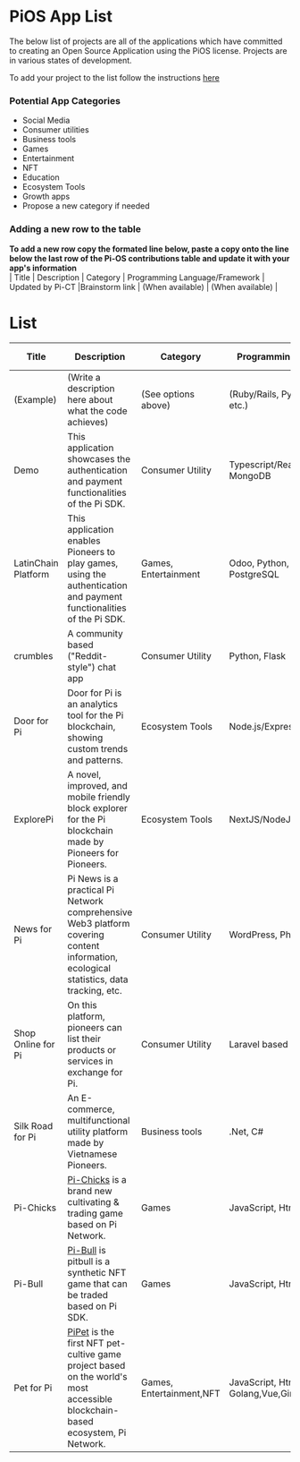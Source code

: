 # PiOS App List
The below list of projects are all of the applications which have committed to creating an Open Source Application using the PiOS license. Projects are in various states of development.

To add your project to the list follow the instructions [here](/README.md)

### Potential App Categories
- Social Media
- Consumer utilities
- Business tools
- Games
- Entertainment
- NFT
- Education
- Ecosystem Tools
- Growth apps
- Propose a new category if needed


### Adding a new row to the table
**To add a new row copy the formated line below, paste a copy onto the line below the last row of the Pi-OS contributions table and update it with your app's information**  
| Title | Description | Category | Programming Language/Framework | Updated by Pi-CT |Brainstorm link | (When available) | (When available) |  

# List
| **Title**     | **Description**                                            | **Category**         | **Programming Language/Framework** | **Link To  Repo** | **Link to Pi Brainstorm** | **Link to Testnet App** | **Link to Mainnet App** |
|---------------|------------------------------------------------------------|----------------------|------------------------------------|-------------------|---------------------------|-------------------------|-------------------------|
| (Example) | (Write a description here about what the code achieves) | (See options above) | (Ruby/Rails, Python/Django, JS/React, etc.)        | TBD             |                           | (When available)        | (When available)        |
| Demo | This application showcases the authentication and payment functionalities of the Pi SDK. | Consumer Utility | Typescript/React, Node.js/Express, MongoDB | [demo](https://github.com/pi-apps/demo) | N/A | [pi://demo.pi](pi://demo.pi) | N/A |
| LatinChain Platform | This application enables Pioneers to play games, using the authentication and payment functionalities of the Pi SDK. | Games, Entertainment | Odoo, Python, JavaScript, XML, PostgreSQL | [LatinChain](https://github.com/pi-apps/LatinChain) | [pi://brainstorm.pi/project/5fe6183ab846991cf0157384](pi://brainstorm.pi/project/5fe6183ab846991cf0157384) | [https://test.latin-chain.com](https://test.latin-chain.com) | [https://latin-chain.com](https://latin-chain.com) |
| crumbles | A community based ("Reddit-style") chat app | Consumer Utility | Python, Flask        | [crumbles](https://github.com/pi-apps/crumbles)             |   TBD                     | [crumbles-demo](https://hascyll.pythonanywhere.com/)        | (When available)        ||
| Door for Pi | Door for Pi is an analytics tool for the Pi blockchain, showing custom trends and patterns. | Ecosystem Tools | Node.js/Express, Vue3, Mysql | [door](https://github.com/pi-apps/door) | N/A | [door-demo](https://www.piiq.network/) | N/A |
| ExplorePi | A novel, improved, and mobile friendly block explorer for the Pi blockchain made by Pioneers for Pioneers. | Ecosystem Tools | NextJS/NodeJS/MYSQL/Javascript | [ExplorePi](https://github.com/pi-apps/ExplorePi) | TODO |  (When available) | (When available) |
| News for Pi | Pi News is a practical Pi Network comprehensive Web3 platform covering content information, ecological statistics, data tracking, etc. | Consumer Utility | WordPress, Php, Html, js, Mysql | [NewsForPi](https://github.com/pi-apps/NewsForPi) | TODO | [demo](https://piapp.news/) | N/A | N/A |
| Shop Online for Pi | On this platform, pioneers can list their products or services in exchange for Pi. | Consumer Utility | Laravel based php script| [Shop Online for Pi](https://github.com/pi-apps/shop-online) | TODO | TBD | (when available) |
| Silk Road for Pi | An E-commerce, multifunctional utility platform made by Vietnamese Pioneers. | Business tools | .Net, C# | [SilkRoad](https://github.com/pi-apps/SilkRoad) | | [demo](https://pisilkroad.com/) | (When available) |
| Pi-Chicks | [Pi-Chicks](https://pichick.one) is a brand new cultivating & trading game based on Pi Network. | Games | JavaScript, Html, PHP, MySQL | [Pi-Chicks](https://pichick.one) | N/A | (When available) | (When available) |
| Pi-Bull | [Pi-Bull](https://pibull.art) is pitbull is a synthetic NFT game that can be traded based on Pi SDK. | Games | JavaScript, Html, PHP, MySQL | [Pi-Bull](https://pibull.art) | N/A | (When available) | (When available) |
| Pet for Pi | [PiPet](https://www.pipet.me) is the first NFT pet-cultive game project based on the world's most accessible blockchain-based ecosystem, Pi Network. | Games, Entertainment,NFT | JavaScript, Html, Golang,Vue,Gin,MySQL,Redis,Blockchain | [PiPet](https://github.com/pi-apps/PiPet) | N/A | [PiPet Testnet](https://pipet.me) | [PiPet Pre-Mainnet](https://www.pipet.me) 
